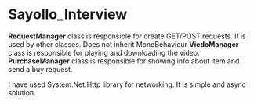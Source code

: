 # Sayollo_Interview

__RequestManager__ class is responsible for create GET/POST requests. It is used by other classes. Does not inherit MonoBehaviour
__ViedoManager__ class is responsible for playing and downloading the video.
__PurchaseManager__ class is responsible for showing info about item and send a buy request.

I have used System.Net.Http library for networking. It is simple and async solution.
